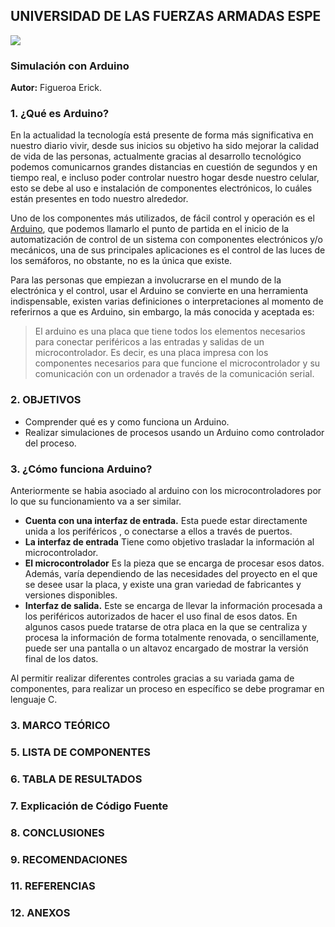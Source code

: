 ## UNIVERSIDAD DE LAS FUERZAS ARMADAS ESPE
![](https://github.com/erickfi/Practica-5/blob/master/Img/Escudo.jpg)
### Simulación con Arduino
**Autor:** Figueroa Erick.

### 1. ¿Qué es Arduino?
En la actualidad la tecnología está presente de forma más significativa en nuestro diario vivir, desde sus inicios su objetivo ha sido mejorar la calidad de vida de las personas, actualmente gracias al desarrollo tecnológico podemos comunicarnos grandes distancias en cuestión de segundos y en tiempo real, e incluso poder controlar nuestro hogar desde nuestro celular, esto se debe al uso e instalación de componentes electrónicos, lo cuáles están presentes en todo nuestro alrededor.

Uno de los componentes más utilizados, de fácil control y operación es el [Arduino](https://www.arduino.cc/), que podemos llamarlo el punto de partida en el inicio de la automatización de control de un sistema con componentes electrónicos y/o mecánicos, una de sus principales aplicaciones es el control de las luces de los semáforos, no obstante, no es la única que existe.

Para las personas que empiezan a involucrarse en el mundo de la electrónica y el control, usar el Arduino se convierte en una herramienta indispensable, existen varias definiciones o interpretaciones al momento de referirnos a que es Arduino, sin embargo, la más conocida y aceptada es:

> El arduino es una placa que tiene todos los elementos necesarios para conectar periféricos a las entradas y salidas de un microcontrolador. Es decir, es una placa impresa con los componentes necesarios para que funcione el microcontrolador y su comunicación con un ordenador a través de la comunicación serial.

### 2. OBJETIVOS
- Comprender qué es y como funciona un Arduino.
- Realizar simulaciones de procesos usando un Arduino como controlador del proceso.

### 3. ¿Cómo funciona Arduino?
Anteriormente se habia asociado al arduino con los microcontroladores por lo que su funcionamiento va a ser similar.
- **Cuenta con una interfaz de entrada.** Esta puede estar directamente unida a los periféricos , o conectarse a ellos a través de puertos.
- **La interfaz de entrada** Tiene como objetivo trasladar la información al microcontrolador.
- **El microcontrolador** Es la pieza que se encarga de procesar esos datos. Además, varía dependiendo de las necesidades del proyecto en el que se desee usar la placa, y existe una gran variedad de fabricantes y versiones disponibles.
- **Interfaz de salida.** Este se encarga de llevar la información procesada a los periféricos autorizados de hacer el uso final de esos datos. En algunos casos puede tratarse de otra placa en la que se centraliza y procesa la información de forma totalmente renovada, o sencillamente, puede ser una pantalla o un altavoz encargado de mostrar la versión final de los datos.

Al permitir realizar diferentes controles gracias a su variada gama de componentes, para realizar un proceso en específico se debe programar en lenguaje C.
### 3. MARCO TEÓRICO


### 5. LISTA DE COMPONENTES



### 6. TABLA DE RESULTADOS



### 7. Explicación de Código Fuente



### 8. CONCLUSIONES



### 9. RECOMENDACIONES


### 11. REFERENCIAS
### 12. ANEXOS
